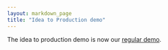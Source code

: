 ```yaml
---
layout: markdown_page
title: "Idea to Production demo"
---
```


The idea to production demo is now our [regular demo](https://about.gitlab.com/handbook/sales/demo/).
